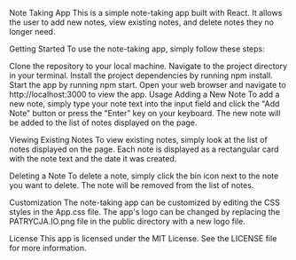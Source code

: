 Note Taking App
This is a simple note-taking app built with React. It allows the user to add new notes, view existing notes, and delete notes they no longer need.

Getting Started
To use the note-taking app, simply follow these steps:

Clone the repository to your local machine.
Navigate to the project directory in your terminal.
Install the project dependencies by running npm install.
Start the app by running npm start.
Open your web browser and navigate to http://localhost:3000 to view the app.
Usage
Adding a New Note
To add a new note, simply type your note text into the input field and click the "Add Note" button or press the "Enter" key on your keyboard. The new note will be added to the list of notes displayed on the page.

Viewing Existing Notes
To view existing notes, simply look at the list of notes displayed on the page. Each note is displayed as a rectangular card with the note text and the date it was created.

Deleting a Note
To delete a note, simply click the bin icon next to the note you want to delete. The note will be removed from the list of notes.

Customization
The note-taking app can be customized by editing the CSS styles in the App.css file. The app's logo can be changed by replacing the PATRYCJA.IO.png file in the public directory with a new logo file.

License
This app is licensed under the MIT License. See the LICENSE file for more information.